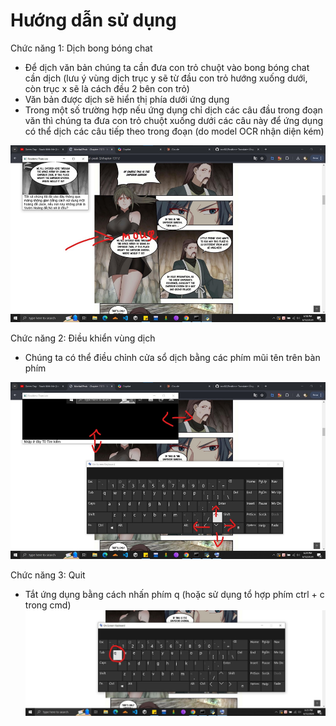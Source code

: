 # Hướng dẫn sử dụng

Chức năng 1: Dịch bong bóng chat
-	Để dịch văn bản chúng ta cần đưa con trỏ chuột vào bong bóng chat cần dịch (lưu ý vùng dịch trục y sẽ từ đầu con trỏ hướng xuống dưới, còn trục x sẽ là cách đều 2 bên con trỏ)
-	Văn bản được dịch sẽ hiển thị phía dưới ứng dụng
-   Trong một số trường hợp nếu ứng dụng chỉ dịch các câu đầu trong đoạn văn thì chúng ta đưa con trỏ chuột xuống dưới các câu này để ứng dụng có thể dịch các câu tiếp theo trong đoạn (do model OCR nhận diện kém)
  
![alt text](feature-1.png)

Chức năng 2: Điều khiển vùng dịch 
-	Chúng ta có thể điều chỉnh cửa sổ dịch bằng các phím mũi tên trên bàn phím
 
 ![alt text](feature-2.png)

Chức năng 3: Quit 
-	Tắt ứng dụng bằng cách nhấn phím q (hoặc sử dụng tổ hợp phím ctrl + c trong cmd)
 ![alt text](feature-3.png)	 




 
